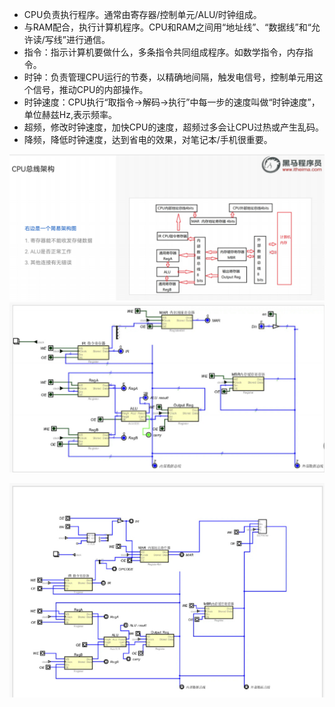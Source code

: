 - CPU负责执行程序。通常由寄存器/控制单元/ALU/时钟组成。
- 与RAM配合，执行计算机程序。CPU和RAM之间用“地址线”、“数据线”和“允许读/写线”进行通信。
- 指令：指示计算机要做什么，多条指令共同组成程序。如数学指令，内存指令。
- 时钟：负责管理CPU运行的节奏，以精确地间隔，触发电信号，控制单元用这个信号，推动CPU的内部操作。
- 时钟速度：CPU执行“取指令→解码→执行”中每一步的速度叫做“时钟速度”，单位赫兹Hz,表示频率。
- 超频，修改时钟速度，加快CPU的速度，超频过多会让CPU过热或产生乱码。
- 降频，降低时钟速度，达到省电的效果，对笔记本/手机很重要。

![](../photo/Pasted%20image%2020231006141650.png)
![](../photo/Pasted%20image%2020231006141728.png)

![](../photo/Pasted%20image%2020231006142039.png)